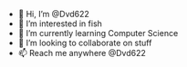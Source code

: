 - 👋 Hi, I’m @Dvd622
- 👀 I’m interested in fish
- 🌱 I’m currently learning Computer Science
- 💞️ I’m looking to collaborate on stuff
- 📫 Reach me anywhere @Dvd622

<!---
Dvd622/Dvd622 is a ✨ special ✨ repository because its `README.md` (this file) appears on your GitHub profile.
You can click the Preview link to take a look at your changes.
--->

